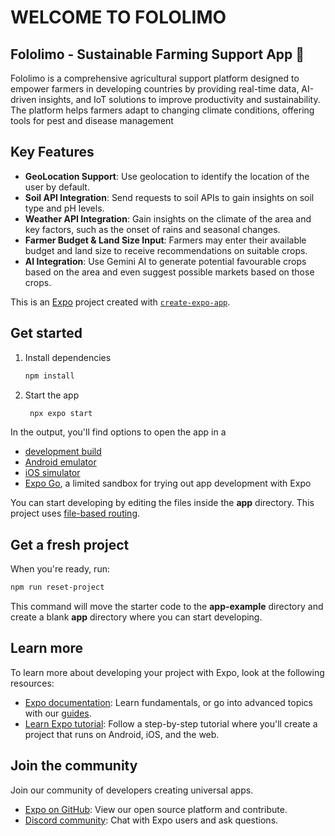# WELCOME TO FOLOLIMO

## Fololimo - Sustainable Farming Support App 🌾

Fololimo is a comprehensive agricultural support platform designed to empower farmers in developing countries by providing real-time data, AI-driven insights, and IoT solutions to improve productivity and sustainability. The platform helps farmers adapt to changing climate conditions, offering tools for pest and disease management

## Key Features

- **GeoLocation Support**: Use geolocation to identify the location of the user by default.
- **Soil API Integration**: Send requests to soil APIs to gain insights on soil type and pH levels.
- **Weather API Integration**: Gain insights on the climate of the area and key factors, such as the onset of rains and seasonal changes.
- **Farmer Budget & Land Size Input**: Farmers may enter their available budget and land size to receive recommendations on suitable crops.
- **AI Integration**: Use Gemini AI to generate potential favourable crops based on the area and even suggest possible markets based on those crops.

This is an [Expo](https://expo.dev) project created with [`create-expo-app`](https://www.npmjs.com/package/create-expo-app).

## Get started

1. Install dependencies

   ```bash
   npm install
   ```

2. Start the app

   ```bash
    npx expo start
   ```

In the output, you'll find options to open the app in a

- [development build](https://docs.expo.dev/develop/development-builds/introduction/)
- [Android emulator](https://docs.expo.dev/workflow/android-studio-emulator/)
- [iOS simulator](https://docs.expo.dev/workflow/ios-simulator/)
- [Expo Go](https://expo.dev/go), a limited sandbox for trying out app development with Expo

You can start developing by editing the files inside the **app** directory. This project uses [file-based routing](https://docs.expo.dev/router/introduction).

## Get a fresh project

When you're ready, run:

```bash
npm run reset-project
```

This command will move the starter code to the **app-example** directory and create a blank **app** directory where you can start developing.

## Learn more

To learn more about developing your project with Expo, look at the following resources:

- [Expo documentation](https://docs.expo.dev/): Learn fundamentals, or go into advanced topics with our [guides](https://docs.expo.dev/guides).
- [Learn Expo tutorial](https://docs.expo.dev/tutorial/introduction/): Follow a step-by-step tutorial where you'll create a project that runs on Android, iOS, and the web.

## Join the community

Join our community of developers creating universal apps.

- [Expo on GitHub](https://github.com/expo/expo): View our open source platform and contribute.
- [Discord community](https://chat.expo.dev): Chat with Expo users and ask questions.
